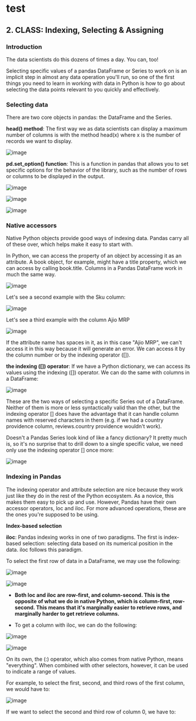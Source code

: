 # test

## **2. CLASS: Indexing, Selecting & Assigning**

### **Introduction**

The data scientists do this dozens of times a day. You can, too!

Selecting specific values of a pandas DataFrame or Series to work on is an implicit step in almost any data operation you'll run, so one of the first things you need to learn in working with data in Python is how to go about selecting the data points relevant to you quickly and effectively.

### **Selecting data**
There are two core objects in pandas: the DataFrame and the Series.

**head() method**: The first way we as data scientists can display a maximum number of columns is with the method head(x) where x is the number of records we want to display.

![image](https://github.com/CLAREISMO/test/assets/63759427/a6ca679e-c60d-470c-a52a-7113ae6b82bb)

**pd.set_option() function**: This is a function in pandas that allows you to set specific options for the behavior of the library, such as the number of rows or columns to be displayed in the output.

![image](https://github.com/CLAREISMO/test/assets/63759427/ee8c1c18-ea9e-4588-89a0-cca650c23a78)

![image](https://github.com/CLAREISMO/test/assets/63759427/b7582614-b16d-4b6f-90dd-92a9ddba64db)

![image](https://github.com/CLAREISMO/test/assets/63759427/e7c08e26-588e-4e4d-8871-5dba1e97316b)


### **Native accessors**

Native Python objects provide good ways of indexing data. Pandas carry all of these over, which helps make it easy to start with.

In Python, we can access the property of an object by accessing it as an attribute. A book object, for example, might have a title property, which we can access by calling book.title. Columns in a Pandas DataFrame work in much the same way.

![image](https://github.com/CLAREISMO/test/assets/63759427/b23dd4af-1abf-4b87-b6b6-7715be263919)

Let's see a second example with the Sku column:

![image](https://github.com/CLAREISMO/test/assets/63759427/1e00ccb1-e145-4095-b1f5-42452efd0c9f)

Let's see a third example with the column Ajio MRP

![image](https://github.com/CLAREISMO/test/assets/63759427/3c266f16-ca09-4933-a1c1-403b856109b9)

If the attribute name has spaces in it, as in this case "Ajio MRP", we can't access it in this way because it will generate an error. We can access it by the column number or by the indexing operator ([]).

**the indexing ([]) operator**: If we have a Python dictionary, we can access its values using the indexing ([]) operator. We can do the same with columns in a DataFrame:

![image](https://github.com/CLAREISMO/test/assets/63759427/dbd26057-6837-446a-99e8-b0d1a65f05c3)

These are the two ways of selecting a specific Series out of a DataFrame. Neither of them is more or less syntactically valid than the other, but the indexing operator [] does have the advantage that it can handle column names with reserved characters in them (e.g. if we had a country providence column, reviews.country providence wouldn't work).

Doesn't a Pandas Series look kind of like a fancy dictionary? It pretty much is, so it's no surprise that to drill down to a single specific value, we need only use the indexing operator [] once more:

![image](https://github.com/CLAREISMO/test/assets/63759427/d90835ea-1667-4871-ada9-3939032fb73d)


### **Indexing in Pandas**

The indexing operator and attribute selection are nice because they work just like they do in the rest of the Python ecosystem. As a novice, this makes them easy to pick up and use. 
However, Pandas have their own accessor operators, loc and iloc. For more advanced operations, these are the ones you're supposed to be using.

**Index-based selection**

**iloc**: Pandas indexing works in one of two paradigms. The first is index-based selection: selecting data based on its numerical position in the data. iloc follows this paradigm.

To select the first row of data in a DataFrame, we may use the following:

![image](https://github.com/CLAREISMO/test/assets/63759427/29ff61b9-a3f5-4103-aa82-32d63abe794c)

![image](https://github.com/CLAREISMO/test/assets/63759427/b72aa2ad-7d68-45d0-b239-4a214924afa9)

+ **Both loc and iloc are row-first, and column-second. This is the opposite of what we do in native Python, which is column-first, row-second. This means that it's marginally easier to retrieve rows, and marginally harder to get retrieve columns.** 


+ To get a column with iloc, we can do the following:

![image](https://github.com/CLAREISMO/test/assets/63759427/4497b583-5196-4fa9-853b-490baa735420)

![image](https://github.com/CLAREISMO/test/assets/63759427/38c34db6-998e-4277-ac5b-079daa7d6f55)

On its own, the (:) operator, which also comes from native Python, means "everything". When combined with other selectors, however, it can be used to indicate a range of values. 

For example, to select the first, second, and third rows of the first column, we would have to:

![image](https://github.com/CLAREISMO/test/assets/63759427/67d8d95d-d6a3-4796-9a91-a8ac64bfcfc4)

If we want to select the second and third row of column 0, we have to:



































